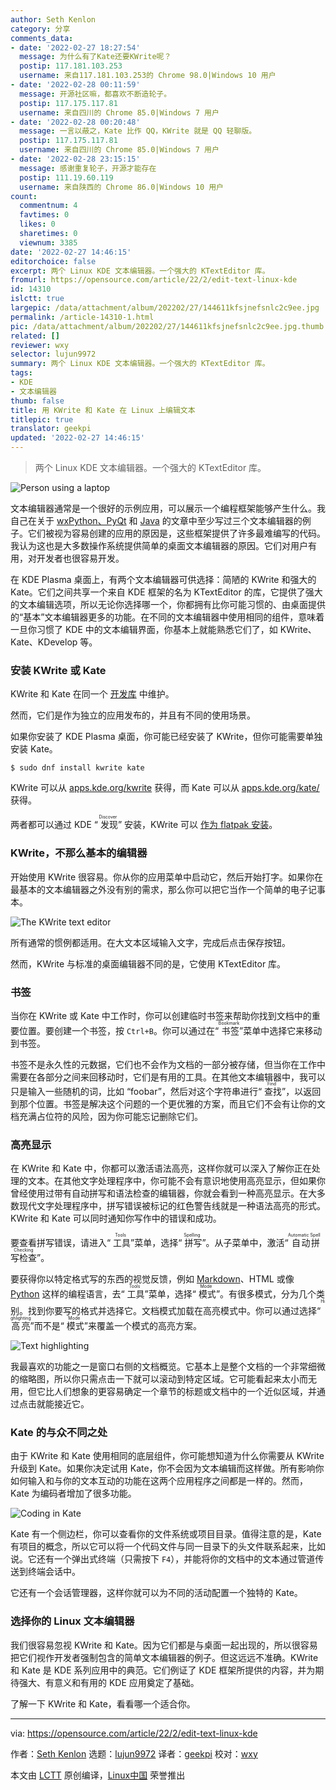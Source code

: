```yaml
---
author: Seth Kenlon
category: 分享
comments_data:
- date: '2022-02-27 18:27:54'
  message: 为什么有了Kate还要KWrite呢？
  postip: 117.181.103.253
  username: 来自117.181.103.253的 Chrome 98.0|Windows 10 用户
- date: '2022-02-28 00:11:59'
  message: 开源社区嘛，都喜欢不断造轮子。
  postip: 117.175.117.81
  username: 来自四川的 Chrome 85.0|Windows 7 用户
- date: '2022-02-28 00:20:48'
  message: 一言以蔽之，Kate 比作 QQ，KWrite 就是 QQ 轻聊版。
  postip: 117.175.117.81
  username: 来自四川的 Chrome 85.0|Windows 7 用户
- date: '2022-02-28 23:15:15'
  message: 感谢重复轮子，开源才能存在
  postip: 111.19.60.119
  username: 来自陕西的 Chrome 86.0|Windows 10 用户
count:
  commentnum: 4
  favtimes: 0
  likes: 0
  sharetimes: 0
  viewnum: 3385
date: '2022-02-27 14:46:15'
editorchoice: false
excerpt: 两个 Linux KDE 文本编辑器。一个强大的 KTextEditor 库。
fromurl: https://opensource.com/article/22/2/edit-text-linux-kde
id: 14310
islctt: true
largepic: /data/attachment/album/202202/27/144611kfsjnefsnlc2c9ee.jpg
permalink: /article-14310-1.html
pic: /data/attachment/album/202202/27/144611kfsjnefsnlc2c9ee.jpg.thumb.jpg
related: []
reviewer: wxy
selector: lujun9972
summary: 两个 Linux KDE 文本编辑器。一个强大的 KTextEditor 库。
tags:
- KDE
- 文本编辑器
thumb: false
title: 用 KWrite 和 Kate 在 Linux 上编辑文本
titlepic: true
translator: geekpi
updated: '2022-02-27 14:46:15'
---
```



> 
> 两个 Linux KDE 文本编辑器。一个强大的 KTextEditor 库。
> 
> 
> 


![](/data/attachment/album/202202/27/144611kfsjnefsnlc2c9ee.jpg "Person using a laptop")


文本编辑器通常是一个很好的示例应用，可以展示一个编程框架能够产生什么。我自己在关于 [wxPython、PyQt](https://opensource.com/article/17/4/pyqt-versus-wxpython) 和 [Java](https://opensource.com/article/20/12/write-your-own-text-editor) 的文章中至少写过三个文本编辑器的例子。它们被视为容易创建的应用的原因是，这些框架提供了许多最难编写的代码。我认为这也是大多数操作系统提供简单的桌面文本编辑器的原因。它们对用户有用，对开发者也很容易开发。


在 KDE Plasma 桌面上，有两个文本编辑器可供选择：简陋的 KWrite 和强大的 Kate。它们之间共享一个来自 KDE 框架的名为 KTextEditor 的库，它提供了强大的文本编辑选项，所以无论你选择哪一个，你都拥有比你可能习惯的、由桌面提供的“基本”文本编辑器更多的功能。在不同的文本编辑器中使用相同的组件，意味着一旦你习惯了 KDE 中的文本编辑界面，你基本上就能熟悉它们了，如 KWrite、Kate、KDevelop 等。


### 安装 KWrite 或 Kate


KWrite 和 Kate 在同一个 [开发库](https://invent.kde.org/utilities/kate) 中维护。


然而，它们是作为独立的应用发布的，并且有不同的使用场景。


如果你安装了 KDE Plasma 桌面，你可能已经安装了 KWrite，但你可能需要单独安装 Kate。



```
$ sudo dnf install kwrite kate

```

KWrite 可以从 [apps.kde.org/kwrite](http://apps.kde.org/kwrite) 获得，而 Kate 可以从 [apps.kde.org/kate/](https://apps.kde.org/kate) 获得。


两者都可以通过 KDE “<ruby> 发现 <rt>  Discover </rt></ruby>” 安装，KWrite 可以 [作为 flatpak 安装](https://opensource.com/article/21/11/install-flatpak-linux)。


### KWrite，不那么基本的编辑器


开始使用 KWrite 很容易。你从你的应用菜单中启动它，然后开始打字。如果你在最基本的文本编辑器之外没有别的需求，那么你可以把它当作一个简单的电子记事本。


![The KWrite text editor](/data/attachment/album/202202/27/144617c8hc1zofe1dd8zfh.jpg "The KWrite text editor")


所有通常的惯例都适用。在大文本区域输入文字，完成后点击保存按钮。


然而，KWrite 与标准的桌面编辑器不同的是，它使用 KTextEditor 库。


### 书签


当你在 KWrite 或 Kate 中工作时，你可以创建临时书签来帮助你找到文档中的重要位置。要创建一个书签，按 `Ctrl+B`。你可以通过在“<ruby> 书签 <rt>  Bookmark </rt></ruby>”菜单中选择它来移动到书签。


书签不是永久性的元数据，它们也不会作为文档的一部分被存储，但当你在工作中需要在各部分之间来回移动时，它们是有用的工具。在其他文本编辑器中，我可以只是输入一些随机的词，比如 “foobar”，然后对这个字符串进行“<ruby> 查找 <rt>  Find </rt></ruby>”，以返回到那个位置。书签是解决这个问题的一个更优雅的方案，而且它们不会有让你的文档充满占位符的风险，因为你可能忘记删除它们。


### 高亮显示


在 KWrite 和 Kate 中，你都可以激活语法高亮，这样你就可以深入了解你正在处理的文本。在其他文字处理程序中，你可能不会有意识地使用高亮显示，但如果你曾经使用过带有自动拼写和语法检查的编辑器，你就会看到一种高亮显示。在大多数现代文字处理程序中，拼写错误被标记的红色警告线就是一种语法高亮的形式。KWrite 和 Kate 可以同时通知你写作中的错误和成功。


要查看拼写错误，请进入“<ruby> 工具 <rt>  Tools </rt></ruby>”菜单，选择“<ruby> 拼写 <rt>  Spelling </rt> <rt> </rt></ruby>”。从子菜单中，激活“<ruby> 自动拼写检查 <rt>  Automatic Spell Checking </rt></ruby>”。


要获得你以特定格式写的东西的视觉反馈，例如 [Markdown](https://opensource.com/article/19/9/introduction-markdown)、HTML 或像 [Python](https://opensource.com/article/17/10/python-101) 这样的编程语言，去“<ruby> 工具 <rt>  Tools </rt></ruby>”菜单，选择“<ruby> 模式 <rt>  Mode </rt></ruby>”。有很多模式，分为几个类别。找到你要写的格式并选择它。文档模式加载在高亮模式中。你可以通过选择“<ruby> 高亮 <rt>  Highlighting </rt></ruby>”而不是“<ruby> 模式 <rt>  Mode </rt></ruby>”来覆盖一个模式的高亮方案。


![Text highlighting](/data/attachment/album/202202/27/144618vqkbnm3qzm11dqkl.jpg "Text highlighting")


我最喜欢的功能之一是窗口右侧的文档概览。它基本上是整个文档的一个非常细微的缩略图，所以你只需点击一下就可以滚动到特定区域。它可能看起来太小而无用，但它比人们想象的更容易确定一个章节的标题或文档中的一个近似区域，并通过点击就能接近它。


### Kate 的与众不同之处


由于 KWrite 和 Kate 使用相同的底层组件，你可能想知道为什么你需要从 KWrite 升级到 Kate。如果你决定试用 Kate，你不会因为文本编辑而这样做。所有影响你如何输入和与你的文本互动的功能在这两个应用程序之间都是一样的。然而，Kate 为编码者增加了很多功能。


![Coding in Kate](/data/attachment/album/202202/27/144618ulhyffs7hhfbfzbx.jpg "Coding in Kate")


Kate 有一个侧边栏，你可以查看你的文件系统或项目目录。值得注意的是，Kate 有项目的概念，所以它可以将一个代码文件与同一目录下的头文件联系起来，比如说。它还有一个弹出式终端（只需按下 `F4`），并能将你的文档中的文本通过管道传送到终端会话中。


它还有一个会话管理器，这样你就可以为不同的活动配置一个独特的 Kate。


### 选择你的 Linux 文本编辑器


我们很容易忽视 KWrite 和 Kate。因为它们都是与桌面一起出现的，所以很容易把它们视作开发者强制包含的简单文本编辑器的例子。但这远远不准确。KWrite 和 Kate 是 KDE 系列应用中的典范。它们例证了 KDE 框架所提供的内容，并为期待强大、有意义和有用的 KDE 应用奠定了基础。


了解一下 KWrite 和 Kate，看看哪一个适合你。




---


via: <https://opensource.com/article/22/2/edit-text-linux-kde>


作者：[Seth Kenlon](https://opensource.com/users/seth) 选题：[lujun9972](https://github.com/lujun9972) 译者：[geekpi](https://github.com/geekpi) 校对：[wxy](https://github.com/wxy)


本文由 [LCTT](https://github.com/LCTT/TranslateProject) 原创编译，[Linux中国](https://linux.cn/) 荣誉推出